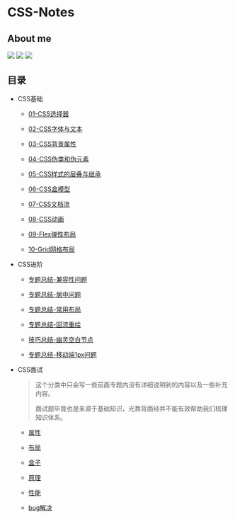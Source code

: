 # CSS-Notes

## About me

[![](https://badgen.net/badge/blog/檐上有月☽/?icon=sourcegraph&color=FFC83D)](https://rodrick.cn) [![](https://badgen.net/badge/github/Rodrick278/?icon=github&color=blue&label)](https://github.com/rodrick278/) [![](https://badgen.net/badge/yuque/yuque/?icon=telegram&color=34CE7B&label)](https://www.yuque.com/rodrick-miz0p)

## 目录

- CSS基础
  - [01-CSS选择器](01-CSS基础/01-CSS选择器.md)
  
  - [02-CSS字体与文本](01-CSS基础/02-CSS字体与文本.md)
  
  - [03-CSS背景属性](01-CSS基础/03-CSS背景属性.md)
  
  - [04-CSS伪类和伪元素](01-CSS基础/04-CSS伪类和伪元素.md)
  
  - [05-CSS样式的层叠与继承](01-CSS基础/05-CSS样式的层叠与继承.md)
  
  - [06-CSS盒模型](01-CSS基础/06-CSS盒模型.md)
  
  - [07-CSS文档流](01-CSS基础/07-CSS文档流.md)
  
  - [08-CSS动画](01-CSS基础/08-CSS动画.md)
  
  - [09-Flex弹性布局](01-CSS基础/09-Flex弹性布局.md)
  
  - [10-Grid网格布局](01-CSS基础/10-Grid网格布局.md)
  
- CSS进阶
  - [专题总结-兼容性问题](02-CSS进阶/专题总结-兼容性问题.md)
  
  - [专题总结-居中问题](02-CSS进阶/专题总结-居中问题.md)
  
  - [专题总结-常用布局](02-CSS进阶/专题总结-常用布局.md)
  
  - [专题总结-回流重绘](02-CSS进阶/专题总结-回流重绘.md)
  
  - [技巧总结-幽灵空白节点](02-CSS进阶/技巧总结-幽灵空白节点.md)
  
  - [专题总结-移动端1px问题](02-CSS进阶/专题总结-移动端1px问题.md)
  
- CSS面试
  > 这个分类中只会写一些前面专题内没有详细说明到的内容以及一些补充内容。
  >
  > 面试题毕竟也是来源于基础知识，光靠背面经并不能有效帮助我们梳理知识体系。
  
  - [属性](03-CSS面试/属性.md)
  
  - [布局](03-CSS面试/布局.md)
  
  - [盒子](03-CSS面试/盒子.md)
  
  - [原理](03-CSS面试/原理.md)
  
  - [性能](03-CSS面试/性能.md)
  
  - [bug解决](03-CSS面试/bug解决.md)
  
 
  
  

